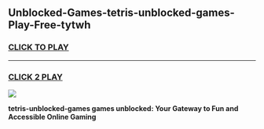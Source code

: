 
## Unblocked-Games-tetris-unblocked-games-Play-Free-tytwh
<h3>
<a href="https://premium76.site?title=tetris-unblocked-games&ref=09A">CLICK TO PLAY</a></h3>
<hr>

<h3>
<a href="https://premium76.site?title=tetris-unblocked-games&ref=09A">CLICK 2 PLAY</a>
  
</h3>

<a href="https://premium76.site?title=tetris-unblocked-games&ref=09A"><img src="https://clearcache.store/games.png"></a>


**tetris-unblocked-games games unblocked: Your Gateway to Fun and Accessible Online Gaming**
